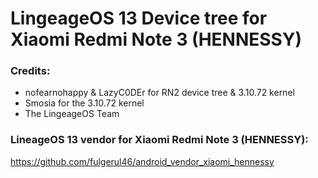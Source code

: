 # LingeageOS 13 Device tree for Xiaomi Redmi Note 3 (HENNESSY)


### Credits:
  - nofearnohappy & LazyC0DEr for RN2 device tree & 3.10.72 kernel
  - Smosia for the 3.10.72 kernel
  - The LingeageOS Team

### LineageOS 13 vendor for Xiaomi Redmi Note 3 (HENNESSY):

https://github.com/fulgerul46/android_vendor_xiaomi_hennessy
